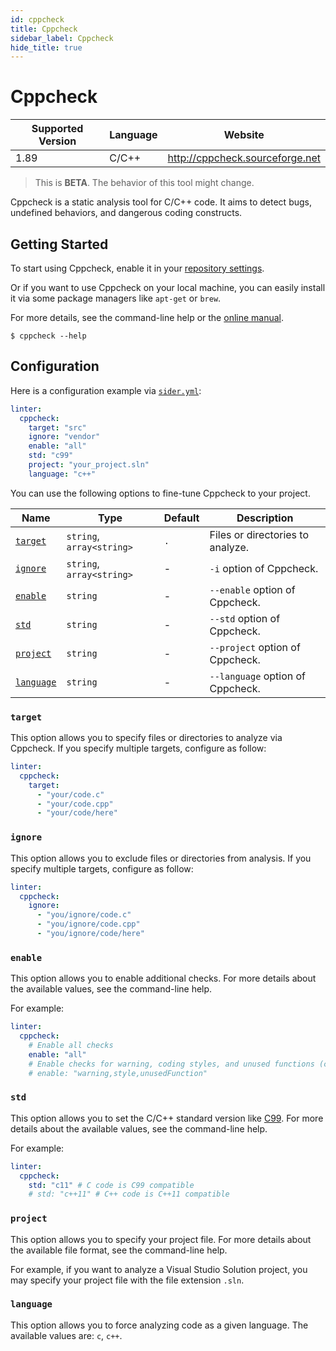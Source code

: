 ```yaml
---
id: cppcheck
title: Cppcheck
sidebar_label: Cppcheck
hide_title: true
---
```


# Cppcheck

| Supported Version | Language | Website                         |
| ----------------- | -------- | ------------------------------- |
| 1.89              | C/C++    | http://cppcheck.sourceforge.net |

> This is **BETA**. The behavior of this tool might change.

Cppcheck is a static analysis tool for C/C++ code. It aims to detect bugs, undefined behaviors, and dangerous coding constructs.

## Getting Started

To start using Cppcheck, enable it in your [repository settings](../../getting-started/repository-settings.md).

Or if you want to use Cppcheck on your local machine, you can easily install it via some package managers like `apt-get` or `brew`.

For more details, see the command-line help or the [online manual](http://cppcheck.sourceforge.net/manual.pdf).

```shell
$ cppcheck --help
```

## Configuration

Here is a configuration example via [`sider.yml`](../../getting-started/custom-configuration.md):

```yaml
linter:
  cppcheck:
    target: "src"
    ignore: "vendor"
    enable: "all"
    std: "c99"
    project: "your_project.sln"
    language: "c++"
```

You can use the following options to fine-tune Cppcheck to your project.

| Name                    | Type                      | Default | Description                      |
| ----------------------- | ------------------------- | ------- | -------------------------------- |
| [`target`](#target)     | `string`, `array<string>` | `.`     | Files or directories to analyze. |
| [`ignore`](#ignore)     | `string`, `array<string>` | -       | `-i` option of Cppcheck.         |
| [`enable`](#enable)     | `string`                  | -       | `--enable` option of Cppcheck.   |
| [`std`](#std)           | `string`                  | -       | `--std` option of Cppcheck.      |
| [`project`](#project)   | `string`                  | -       | `--project` option of Cppcheck.  |
| [`language`](#language) | `string`                  | -       | `--language` option of Cppcheck. |

### `target`

This option allows you to specify files or directories to analyze via Cppcheck. If you specify multiple targets, configure as follow:

```Yaml
linter:
  cppcheck:
    target:
      - "your/code.c"
      - "your/code.cpp"
      - "your/code/here"
```

### `ignore`

This option allows you to exclude files or directories from analysis. If you specify multiple targets, configure as follow:

```yaml
linter:
  cppcheck:
    ignore:
      - "you/ignore/code.c"
      - "you/ignore/code.cpp"
      - "you/ignore/code/here"
```

### `enable`

This option allows you to enable additional checks.
For more details about the available values, see the command-line help.

For example:

```yaml
linter:
  cppcheck:
    # Enable all checks
    enable: "all"
    # Enable checks for warning, coding styles, and unused functions (comma-separated)
    # enable: "warning,style,unusedFunction"
```

### `std`

This option allows you to set the C/C++ standard version like [C99](https://en.wikipedia.org/wiki/C99).
For more details about the available values, see the command-line help.

For example:

```yaml
linter:
  cppcheck:
    std: "c11" # C code is C99 compatible
    # std: "c++11" # C++ code is C++11 compatible
```

### `project`

This option allows you to specify your project file.
For more details about the available file format, see the command-line help.

For example, if you want to analyze a Visual Studio Solution project, you may specify your project file with the file extension `.sln`.

### `language`

This option allows you to force analyzing code as a given language. The available values are: `c`, `c++`.
